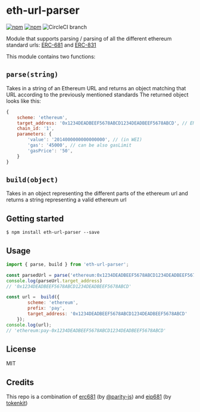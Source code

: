 # eth-url-parser

[![npm](https://img.shields.io/npm/v/eth-url-parser.svg)](https://npmjs.com/package/eth-url-parser) [![npm](https://img.shields.io/npm/dm/eth-url-parser.svg)](https://npmjs.com/package/eth-url-parser) 
![CircleCI branch](https://img.shields.io/circleci/project/github/brunobar79/eth-url-parser/master.svg)


Module that supports parsing / parsing of all the different ethereum standard urls: [ERC-681](https://eips.ethereum.org/EIPS/eip-681) and [ERC-831](https://eips.ethereum.org/EIPS/eip-831)

This module contains two functions:

## `parse(string)`

Takes in a string of an Ethereum URL and returns an object matching that URL according to the previously mentioned standards
The returned object looks like this:

```javascript
{
    scheme: 'ethereum',
    target_address: '0x1234DEADBEEF5678ABCD1234DEADBEEF5678ABCD', // ENS names are also supported!
    chain_id: '1',
    parameters: {
        'value': '2014000000000000000', // (in WEI)
        'gas': '45000', // can be also gasLimit
        'gasPrice': '50',
    }
}
```

## `build(object)`

Takes in an object representing the different parts of the ethereum url and returns a string representing a valid ethereum url

## Getting started

`$ npm install eth-url-parser --save`

## Usage

```javascript
import { parse, build } from 'eth-url-parser';

const parsedUrl = parse('ethereum:0x1234DEADBEEF5678ABCD1234DEADBEEF5678ABCD')
console.log(parseUrl.target_address)
// '0x1234DEADBEEF5678ABCD1234DEADBEEF5678ABCD'

const url =  build({
        scheme: 'ethereum',
        prefix: 'pay',
        target_address: '0x1234DEADBEEF5678ABCD1234DEADBEEF5678ABCD'
    });
console.log(url);
// 'ethereum:pay-0x1234DEADBEEF5678ABCD1234DEADBEEF5678ABCD'

```

## License

MIT

## Credits

This repo is a combination of [erc681](https://github.com/parity-js/erc681) (by [@parity-js](https://github.com/parity-js)) and [eip681](https://github.com/tokenkit/eip681/) (by [tokenkit](https://github.com/tokenkit))

